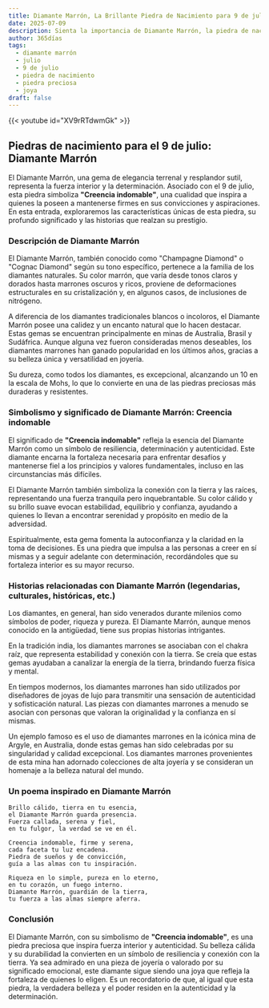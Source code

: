 ```yaml
---
title: Diamante Marrón, La Brillante Piedra de Nacimiento para 9 de julio
date: 2025-07-09
description: Sienta la importancia de Diamante Marrón, la piedra de nacimiento de 9 de julio que simboliza Creencia indomable. Deje que su belleza y significado iluminen su día.
author: 365días
tags:
  - diamante marrón
  - julio
  - 9 de julio
  - piedra de nacimiento
  - piedra preciosa
  - joya
draft: false
---
```


{{< youtube id="XV9rRTdwmGk" >}}

## Piedras de nacimiento para el 9 de julio: Diamante Marrón

El Diamante Marrón, una gema de elegancia terrenal y resplandor sutil, representa la fuerza interior y la determinación. Asociado con el 9 de julio, esta piedra simboliza **"Creencia indomable"**, una cualidad que inspira a quienes la poseen a mantenerse firmes en sus convicciones y aspiraciones. En esta entrada, exploraremos las características únicas de esta piedra, su profundo significado y las historias que realzan su prestigio.

### Descripción de Diamante Marrón

El Diamante Marrón, también conocido como "Champagne Diamond" o "Cognac Diamond" según su tono específico, pertenece a la familia de los diamantes naturales. Su color marrón, que varía desde tonos claros y dorados hasta marrones oscuros y ricos, proviene de deformaciones estructurales en su cristalización y, en algunos casos, de inclusiones de nitrógeno.

A diferencia de los diamantes tradicionales blancos o incoloros, el Diamante Marrón posee una calidez y un encanto natural que lo hacen destacar. Estas gemas se encuentran principalmente en minas de Australia, Brasil y Sudáfrica. Aunque alguna vez fueron consideradas menos deseables, los diamantes marrones han ganado popularidad en los últimos años, gracias a su belleza única y versatilidad en joyería.

Su dureza, como todos los diamantes, es excepcional, alcanzando un 10 en la escala de Mohs, lo que lo convierte en una de las piedras preciosas más duraderas y resistentes.

### Simbolismo y significado de Diamante Marrón: Creencia indomable

El significado de **"Creencia indomable"** refleja la esencia del Diamante Marrón como un símbolo de resiliencia, determinación y autenticidad. Este diamante encarna la fortaleza necesaria para enfrentar desafíos y mantenerse fiel a los principios y valores fundamentales, incluso en las circunstancias más difíciles.

El Diamante Marrón también simboliza la conexión con la tierra y las raíces, representando una fuerza tranquila pero inquebrantable. Su color cálido y su brillo suave evocan estabilidad, equilibrio y confianza, ayudando a quienes lo llevan a encontrar serenidad y propósito en medio de la adversidad.

Espiritualmente, esta gema fomenta la autoconfianza y la claridad en la toma de decisiones. Es una piedra que impulsa a las personas a creer en sí mismas y a seguir adelante con determinación, recordándoles que su fortaleza interior es su mayor recurso.

### Historias relacionadas con Diamante Marrón (legendarias, culturales, históricas, etc.)

Los diamantes, en general, han sido venerados durante milenios como símbolos de poder, riqueza y pureza. El Diamante Marrón, aunque menos conocido en la antigüedad, tiene sus propias historias intrigantes.

En la tradición india, los diamantes marrones se asociaban con el chakra raíz, que representa estabilidad y conexión con la tierra. Se creía que estas gemas ayudaban a canalizar la energía de la tierra, brindando fuerza física y mental.

En tiempos modernos, los diamantes marrones han sido utilizados por diseñadores de joyas de lujo para transmitir una sensación de autenticidad y sofisticación natural. Las piezas con diamantes marrones a menudo se asocian con personas que valoran la originalidad y la confianza en sí mismas.

Un ejemplo famoso es el uso de diamantes marrones en la icónica mina de Argyle, en Australia, donde estas gemas han sido celebradas por su singularidad y calidad excepcional. Los diamantes marrones provenientes de esta mina han adornado colecciones de alta joyería y se consideran un homenaje a la belleza natural del mundo.

### Un poema inspirado en Diamante Marrón

```
Brillo cálido, tierra en tu esencia,  
el Diamante Marrón guarda presencia.  
Fuerza callada, serena y fiel,  
en tu fulgor, la verdad se ve en él.  

Creencia indomable, firme y serena,  
cada faceta tu luz encadena.  
Piedra de sueños y de convicción,  
guía a las almas con tu inspiración.  

Riqueza en lo simple, pureza en lo eterno,  
en tu corazón, un fuego interno.  
Diamante Marrón, guardián de la tierra,  
tu fuerza a las almas siempre aferra.  
```

### Conclusión

El Diamante Marrón, con su simbolismo de **"Creencia indomable"**, es una piedra preciosa que inspira fuerza interior y autenticidad. Su belleza cálida y su durabilidad la convierten en un símbolo de resiliencia y conexión con la tierra. Ya sea admirado en una pieza de joyería o valorado por su significado emocional, este diamante sigue siendo una joya que refleja la fortaleza de quienes lo eligen. Es un recordatorio de que, al igual que esta piedra, la verdadera belleza y el poder residen en la autenticidad y la determinación.